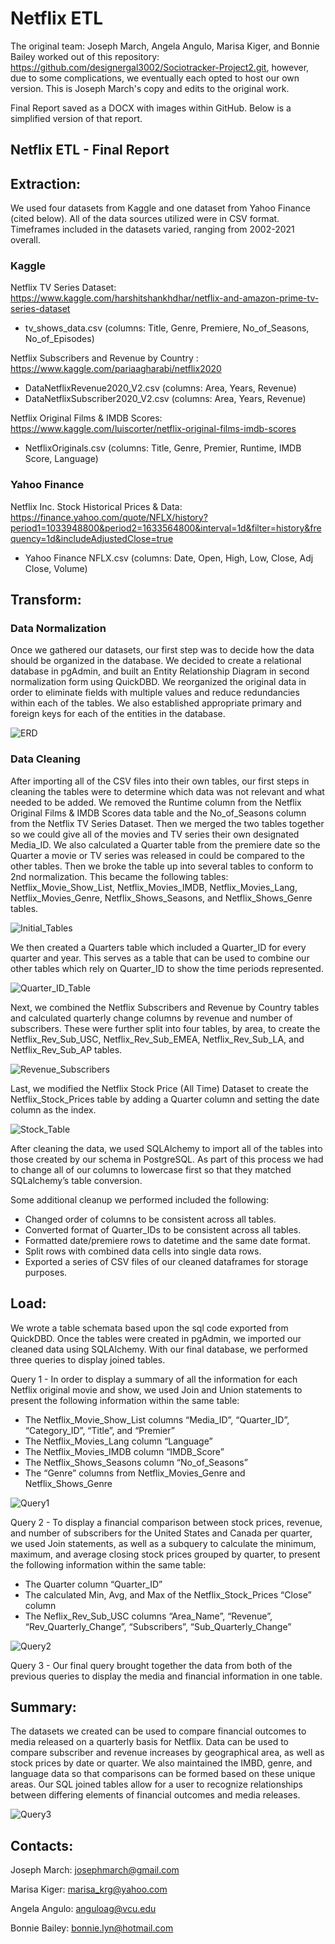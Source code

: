 # Netflix ETL
The original team: Joseph March, Angela Angulo, Marisa Kiger, and Bonnie Bailey worked out of this repository: https://github.com/designergal3002/Sociotracker-Project2.git, however, due to some complications, we eventually each opted to host our own version. This is Joseph March's copy and edits to the original work.

Final Report saved as a DOCX with images within GitHub. Below is a simplified version of that report.
  
## Netflix ETL - Final Report

## Extraction: 
We used four datasets from Kaggle and one dataset from Yahoo Finance (cited below). All of the data sources utilized were in CSV format. Timeframes included in the datasets varied, ranging from 2002-2021 overall. 

### Kaggle
Netflix TV Series Dataset:
https://www.kaggle.com/harshitshankhdhar/netflix-and-amazon-prime-tv-series-dataset
-	tv_shows_data.csv (columns: Title, Genre, Premiere, No_of_Seasons, No_of_Episodes)

Netflix Subscribers and Revenue by Country : 
https://www.kaggle.com/pariaagharabi/netflix2020
-	DataNetflixRevenue2020_V2.csv (columns: Area, Years, Revenue)
-	DataNetflixSubscriber2020_V2.csv (columns: Area, Years, Revenue)

Netflix Original Films & IMDB Scores:
https://www.kaggle.com/luiscorter/netflix-original-films-imdb-scores
-	NetflixOriginals.csv (columns: Title, Genre, Premier, Runtime, IMDB Score, Language)

### Yahoo Finance
Netflix Inc. Stock Historical Prices & Data:
https://finance.yahoo.com/quote/NFLX/history?period1=1033948800&period2=1633564800&interval=1d&filter=history&frequency=1d&includeAdjustedClose=true
-	Yahoo Finance NFLX.csv (columns: Date, Open, High, Low, Close, Adj Close, Volume)

## Transform:
### Data Normalization
Once we gathered our datasets, our first step was to decide how the data should be organized in the database. We decided to create a relational database in pgAdmin, and built an Entity Relationship Diagram in second normalization form using QuickDBD. We reorganized the original data in order to eliminate fields with multiple values and reduce redundancies within each of the tables. We also established appropriate primary and foreign keys for each of the entities in the database. 

![ERD](/ERD/NetflixERD.png)

### Data Cleaning
After importing all of the CSV files into their own tables, our first steps in cleaning the tables were to determine which data was not relevant and what needed to be added. We removed the Runtime column from the Netflix Original Films & IMDB Scores data table and the No_of_Seasons column from the Netflix TV Series Dataset. Then we merged the two tables together so we could give all of the movies and TV series their own designated Media_ID. We also calculated a Quarter table from the premiere date so the Quarter a movie or TV series was released in could be compared to the other tables. Then we broke the table up into several tables to conform to 2nd normalization. This became the following tables: Netflix_Movie_Show_List, Netflix_Movies_IMDB, Netflix_Movies_Lang, Netflix_Movies_Genre, Netflix_Shows_Seasons, and Netflix_Shows_Genre tables.

![Initial_Tables](/Images/TeamSociotracker_Table1.png)

We then created a Quarters table which included a Quarter_ID for every quarter and year. This serves as a table that can be used to combine our other tables which rely on Quarter_ID to show the time periods represented.

![Quarter_ID_Table](/Images/TeamSociotracker_Table2.png)

Next, we combined the Netflix Subscribers and Revenue by Country tables and calculated quarterly change columns by revenue and number of subscribers. These were further split into four tables, by area, to create the Netflix_Rev_Sub_USC, Netflix_Rev_Sub_EMEA, Netflix_Rev_Sub_LA, and Netflix_Rev_Sub_AP tables.

![Revenue_Subscribers](/Images/TeamSociotracker_Table3.png)

Last, we modified the Netflix Stock Price (All Time) Dataset to create the Netflix_Stock_Prices table by adding a Quarter column and setting the date column as the index.

![Stock_Table](/Images/TeamSociotracker_Table4.png)

After cleaning the data, we used SQLAlchemy to import all of the tables into those created by our schema in PostgreSQL. As part of this process we had to change all of our columns to lowercase first so that they matched SQLalchemy’s table conversion. 

Some additional cleanup we performed included the following:
-	Changed order of columns to be consistent across all tables.
-	Converted format of Quarter_IDs to be consistent across all tables.
-	Formatted date/premiere rows to datetime and the same date format.
-	Split rows with combined data cells into single data rows.
-	Exported  a series of CSV files of our cleaned dataframes for storage purposes.

## Load:
We wrote a table schemata based upon the sql code exported from QuickDBD. Once the tables were created in pgAdmin, we imported our cleaned data using SQLAlchemy. With our final database, we performed three queries to display joined tables.

Query 1 -  In order to display a summary of all the information for each Netflix original movie and show, we used Join and Union statements to present the following information within the same table: 
-	The Netflix_Movie_Show_List columns “Media_ID”, “Quarter_ID”, “Category_ID”, “Title”, and “Premier”
-	The Netflix_Movies_Lang column “Language”
-	The Netflix_Movies_IMDB column “IMDB_Score”
-	The  Netflix_Shows_Seasons column “No_of_Seasons”
-	The “Genre” columns from Netflix_Movies_Genre and Netflix_Shows_Genre 

![Query1](/Images/join1.jpg)

Query 2 -  To display a financial comparison between stock prices, revenue, and number of subscribers for the United States and Canada per quarter, we used Join statements, as well as a subquery to calculate the minimum, maximum, and average closing stock prices grouped by quarter, to present the following information within the same table:
-	The Quarter column “Quarter_ID”
-	The calculated Min, Avg, and Max of the Netflix_Stock_Prices “Close” column
-	The Neflix_Rev_Sub_USC columns “Area_Name”, “Revenue”, “Rev_Quarterly_Change”, “Subscribers”, “Sub_Quarterly_Change”

![Query2](/Images/join2.jpg)

Query 3 -  Our final query brought together the data from both of the previous queries to display the media and financial information in one table.

## Summary:
The datasets we created can be used to compare financial outcomes to media released on a quarterly basis for Netflix. Data can be used to compare subscriber and revenue increases by geographical area, as well as stock prices by date or quarter. We also maintained the IMBD, genre, and language data so that comparisons can be formed based on these unique areas. Our SQL joined tables allow for a user to recognize relationships between differing elements of financial outcomes and media releases.

![Query3](/Images/join3.jpg)

## Contacts:
Joseph March: josephmarch@gmail.com

Marisa Kiger: marisa_krg@yahoo.com

Angela Angulo: anguloag@vcu.edu

Bonnie Bailey: bonnie.lyn@hotmail.com
